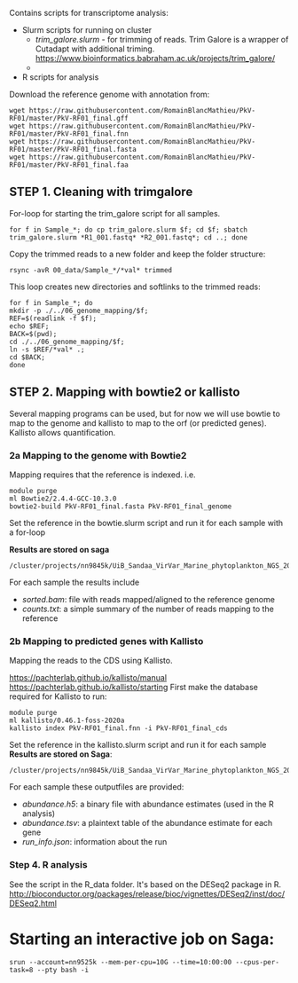 Contains scripts for transcriptome analysis:
- Slurm scripts for running on cluster
  - *trim_galore.slurm* - for trimming of reads. Trim Galore is a wrapper of Cutadapt with additional triming. https://www.bioinformatics.babraham.ac.uk/projects/trim_galore/
  -
- R scripts for analysis

Download the reference genome with annotation from:
```
wget https://raw.githubusercontent.com/RomainBlancMathieu/PkV-RF01/master/PkV-RF01_final.gff
wget https://raw.githubusercontent.com/RomainBlancMathieu/PkV-RF01/master/PkV-RF01_final.fnn
wget https://raw.githubusercontent.com/RomainBlancMathieu/PkV-RF01/master/PkV-RF01_final.fasta
wget https://raw.githubusercontent.com/RomainBlancMathieu/PkV-RF01/master/PkV-RF01_final.faa
```

## STEP 1. Cleaning with trimgalore
For-loop for starting the trim_galore script for all samples.
```
for f in Sample_*; do cp trim_galore.slurm $f; cd $f; sbatch trim_galore.slurm *R1_001.fastq* *R2_001.fastq*; cd ..; done
```
Copy the trimmed reads to a new folder and keep the folder structure:
```
rsync -avR 00_data/Sample_*/*val* trimmed
```

This loop creates new directories and softlinks to the trimmed reads:
```
for f in Sample_*; do
mkdir -p ./../06_genome_mapping/$f;
REF=$(readlink -f $f);
echo $REF;
BACK=$(pwd);
cd ./../06_genome_mapping/$f;
ln -s $REF/*val* .;
cd $BACK;
done
```

## STEP 2. Mapping with bowtie2 or kallisto
Several mapping programs can be used, but for now we will use bowtie to map to the genome and kallisto to map to the orf (or predicted genes). Kallisto allows quantification.

### 2a Mapping to the genome with Bowtie2
Mapping requires that the reference is indexed. i.e.
```
module purge
ml Bowtie2/2.4.4-GCC-10.3.0
bowtie2-build PkV-RF01_final.fasta PkV-RF01_final_genome
```
Set the reference in the bowtie.slurm script and run it for each sample with a for-loop

**Results are stored on saga**
```
/cluster/projects/nn9845k/UiB_Sandaa_VirVar_Marine_phytoplankton_NGS_2020/bowtie_results
```
For each sample the results include
- _sorted.bam_: file with reads mapped/aligned to the reference genome
- _counts.txt_: a simple summary of the number of reads mapping to the reference

### 2b Mapping to predicted genes with Kallisto
Mapping the reads to the CDS using Kallisto.

https://pachterlab.github.io/kallisto/manual  
https://pachterlab.github.io/kallisto/starting
First make the database required for Kallisto to run:
```
module purge
ml kallisto/0.46.1-foss-2020a
kallisto index PkV-RF01_final.fnn -i PkV-RF01_final_cds
```
Set the reference in the kallisto.slurm script and run it for each sample
**Results are stored on Saga**:
```
/cluster/projects/nn9845k/UiB_Sandaa_VirVar_Marine_phytoplankton_NGS_2020/kallisto_results
```
For each sample these outputfiles are provided:
- _abundance.h5_: a binary file with abundance estimates (used in the R analysis)
- _abundance.tsv_: a plaintext table of the abundance estimate for each gene
- _run_info.json_: information about the run

### Step 4. R analysis
See the script in the R_data folder. It's based on the DESeq2 package in R.
http://bioconductor.org/packages/release/bioc/vignettes/DESeq2/inst/doc/DESeq2.html


# Starting an interactive job on Saga:
```
srun --account=nn9525k --mem-per-cpu=10G --time=10:00:00 --cpus-per-task=8 --pty bash -i
```
